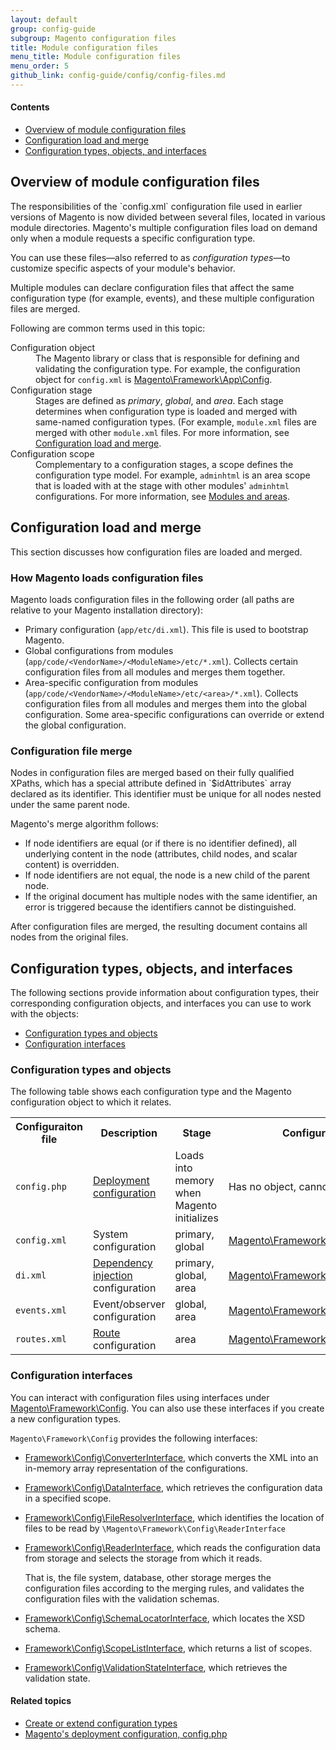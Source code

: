 ```yaml
---
layout: default
group: config-guide
subgroup: Magento configuration files
title: Module configuration files
menu_title: Module configuration files
menu_order: 5
github_link: config-guide/config/config-files.md
---
```



#### Contents

*  <a href="#config-files-overview">Overview of module configuration files</a>
*  <a href="#config-files-loadmerge">Configuration load and merge</a>
*  <a href="#config-files-classes">Configuration types, objects, and interfaces</a>

<h2 id="config-files-overview">Overview of module configuration files</h2>
The responsibilities of the `config.xml` configuration file used in earlier versions of Magento is now divided between several files, located in various module directories. Magento's multiple configuration files load on demand only when a module requests a specific configuration type.

You can use these files&mdash;also referred to as *configuration types*&mdash;to customize specific aspects of your module's behavior.

Multiple modules can declare configuration files that affect the same configuration type (for example, events), and these multiple configuration files are merged.

Following are common terms used in this topic:

<dl>
  <dt>Configuration object</dt>
  <dd>The Magento library or class that is responsible for defining and validating the configuration type. For example, the configuration object for <code>config.xml</code> is <a href=" {{ site.mage2000url }}lib/internal/Magento/Framework/App/Config.php" target="_blank">Magento\Framework\App\Config</a>.</dd>
  <dt>Configuration stage</dt>
  <dd>Stages are defined as <em>primary</em>, <em>global</em>, and <em>area</em>. Each stage determines when configuration type is loaded and merged with same-named configuration types. (For example, <code>module.xml</code> files are merged with other <code>module.xml</code> files. For more information, see <a href="#config-files-loadmerge">Configuration load and merge</a>.</dd>
  <dt>Configuration scope</dt>
  <dd>Complementary to a configuration stages, a scope defines the configuration type model. For example, <code>adminhtml</code> is an area scope that is loaded with at the stage with other modules' <code>adminhtml</code> configurations. For more information, see <a href="{{ site.gdeurl }}architecture/modules/mod_and_areas.html">Modules and areas</a>.</dd>
</dl>

<h2 id="config-files-loadmerge">Configuration load and merge</h2>
This section discusses how configuration files are loaded and merged.

<h3 id="config-files-load">How Magento loads configuration files</h3>
Magento loads configuration files in the following order (all paths are relative to your Magento installation directory):

* Primary configuration (`app/etc/di.xml`). This file is used to bootstrap Magento.
* Global configurations from modules (`app/code/<VendorName>/<ModuleName>/etc/*.xml`). Collects certain configuration files from all modules and merges them together.
* Area-specific configuration from modules (`app/code/<VendorName>/<ModuleName>/etc/<area>/*.xml`). Collects configuration files from all modules and merges them into the global configuration. Some area-specific configurations can override or extend the global configuration.

<h3 id="config-files-load-merge-merge">Configuration file merge</h3>
Nodes in configuration files are merged based on their fully qualified XPaths, which has a special attribute defined in `$idAttributes` array declared as its identifier. This identifier must be unique for all nodes nested under the same parent node.

Magento's merge algorithm follows:

* If node identifiers are equal (or if there is no identifier defined), all underlying content in the node (attributes, child nodes, and scalar content) is overridden.
* If node identifiers are not equal, the node is a new child of the parent node.
* If the original document has multiple nodes with the same identifier, an error is triggered because the identifiers cannot be distinguished.

After configuration files are merged, the resulting document contains all nodes from the original files. 

<h2 id="config-files-classes">Configuration types, objects, and interfaces</h2>
The following sections provide information about configuration types, their corresponding configuration objects, and interfaces you can use to work with the objects:

* <a href="#config-files-classes-objects">Configuration types and objects</a>
* <a href="#config-files-classes-int">Configuration interfaces</a>

<h3 id="config-files-classes-objects">Configuration types and objects</h3>
The following table shows each configuration type and the Magento configuration object to which it relates.

<table>
  <tbody>
    <tr>
      <th>Configuraiton file</th>
      <th>Description</th>
      <th>Stage</th>
      <th>Configuration object</th>
    </tr>
    <tr>
      <td><code>config.php</code></td>
      <td><a href="{{ site.gdeurl }}config-guide/config/config-php.html">Deployment configuration</a></td>
      <td>Loads into memory when Magento initializes</td>
      <td>Has no object, cannot be customized</td>
    </tr>
    <tr>
      <td><code>config.xml</code></td>
      <td>System configuration</td>
      <td>primary, global </td>
      <td><a href=" {{ site.mage2000url }}lib/internal/Magento/Framework/App/Config.php" target="_blank">Magento\Framework\App\Config</a></td>
    </tr>
    <tr>
      <td><code>di.xml</code></td>
      <td><a href="{{ site.gdeurl }}extension-dev-guide/depend-inj.html">Dependency injection</a> configuration</td>
      <td>primary, global, area</td>
      <td><a href=" {{ site.mage2000url }}lib/internal/Magento/Framework/ObjectManager/Config/Config.php" target="_blank">Magento\Framework\ObjectManager\Config</a></td>
    </tr>
    <tr>
      <td><code>events.xml</code></td>
      <td>Event/observer configuration</td>
      <td>global, area</td>
      <td><a href=" {{ site.mage2000url }}lib/internal/Magento/Framework/Event.php" target="_blank">Magento\Framework\Event</a></td>
    </tr>
<!--     <tr>
      <td><code>cache.xml</code></td>
      <td>global, area</td>
      <td><a href=" {{ site.mage2000url }}lib/internal/Magento/Framework/Event.php" target="_blank">Magento\Framework\Event</a></td>
    </tr> -->
    <tr>
      <td><code>routes.xml</code></td>
      <td><a href="{{ site.gdeurl }}extension-dev-guide/routing.html">Route</a> configuration</td>
      <td>area</td>
      <td><a href=" {{ site.mage2000url }}lib/internal/Magento/Framework/App/Route/Config.php" target="_blank">Magento\Framework\App\Route\Config</a></td>
    </tr>
  </tbody>
</table>

<h3 id="config-files-classes-int">Configuration interfaces</h3>
You can interact with configuration files using interfaces under <a href="{{ site.mage2000url }}lib/internal/Magento/Framework/Config" target="_blank">Magento\Framework\Config</a>. You can also use these interfaces if you create a new configuration types.

`Magento\Framework\Config` provides the following interfaces:

* <a href="{{ site.mage2000url }}lib/internal/Magento/Framework/Config/ConverterInterface.php" target="_blank">Framework\Config\ConverterInterface</a>, which converts the XML into an in-memory array representation of the configurations.
* <a href="{{ site.mage2000url }}lib/internal/Magento/Framework/Config/DataInterface.php" target="_blank">Framework\Config\DataInterface</a>, which retrieves the configuration data in a specified scope.
* <a href="{{ site.mage2000url }}lib/internal/Magento/Framework/Config/FileResolverInterface.php" target="_blank">Framework\Config\FileResolverInterface</a>, which identifies the location of files to be read by `\Magento\Framework\Config\ReaderInterface`
* <a href="{{ site.mage2000url }}lib/internal/Magento/Framework/Config/ReaderInterface.php" target="_blank">Framework\Config\ReaderInterface</a>, which reads the configuration data from storage and selects the storage from which it reads.

   That is, the file system, database, other storage merges the configuration files according to the merging rules, and validates the configuration files with the validation schemas.

*  <a href="{{ site.mage2000url }}lib/internal/Magento/Framework/Config/SchemaLocatorInterface.php" target="_blank">Framework\Config\SchemaLocatorInterface</a>, which locates the XSD schema.
*  <a href="{{ site.mage2000url }}lib/internal/Magento/Framework/Config/ScopeListInterface.php" target="_blank">Framework\Config\ScopeListInterface</a>, which returns a list of scopes.
*  <a href="{{ site.mage2000url }}lib/internal/Magento/Framework/Config/ValidationStateInterface.php" target="_blank">Framework\Config\ValidationStateInterface</a>, which retrieves the validation state.

#### Related topics

 *  <a href="{{ site.gdeurl }}config-guide/config/config-create.html">Create or extend configuration types</a>
 *  <a href="{{ site.gdeurl }}config-guide/config/config-php.html">Magento's deployment configuration, config.php</a>